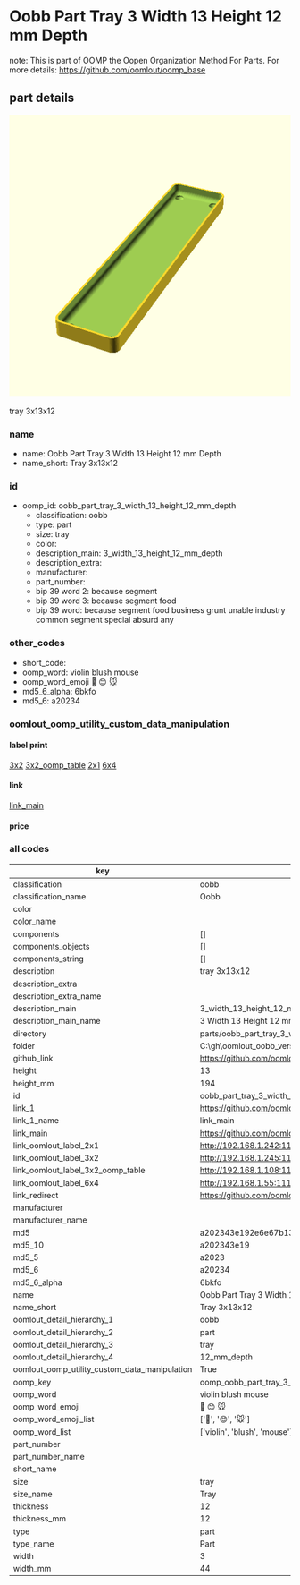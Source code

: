 # Oobb Part Tray 3 Width 13 Height 12 mm Depth  

note: This is part of OOMP the Oopen Organization Method For Parts. For more details: https://github.com/oomlout/oomp_base

##  part details
  

[![](3dpr.png)](3dpr.png)

tray 3x13x12



### name
* name: Oobb Part Tray 3 Width 13 Height 12 mm Depth
* name_short: Tray 3x13x12 
### id
* oomp_id: oobb_part_tray_3_width_13_height_12_mm_depth
  * classification: oobb
  * type: part
  * size: tray
  * color: 
  * description_main: 3_width_13_height_12_mm_depth
  * description_extra: 
  * manufacturer: 
  * part_number: 
  * bip 39 word 2: because segment
  * bip 39 word 3: because segment food
  * bip 39 word: because segment food business grunt unable industry common segment special absurd any

### other_codes
* short_code: 
* oomp_word: violin blush mouse
* oomp_word_emoji :violin: :blush: :mouse:
* md5_6_alpha: 6bkfo
* md5_6: a20234






### oomlout_oomp_utility_custom_data_manipulation
#### label print
[3x2](http://192.168.1.245:1112/?label=oomp%206bkfo)
[3x2_oomp_table](http://192.168.1.108:1112/?label=oomp%206bkfo)
[2x1](http://192.168.1.242:1112/?label=oomp%206bkfo)
[6x4](http://192.168.1.55:1112/?label=oomp%206bkfo)    

#### link

[link_main](https://github.com/oomlout/oomlout_oobb_version_4_generated_parts/tree/main/navigation_oomp/oobb/part/tray/3_width_13_height_12_mm_depth/part)                              

#### price







### all codes 
| key | value |  
| --- | --- |  
| classification | oobb |  
| classification_name | Oobb |  
| color |  |  
| color_name |  |  
| components | [] |  
| components_objects | [] |  
| components_string | [] |  
| description | tray 3x13x12 |  
| description_extra |  |  
| description_extra_name |  |  
| description_main | 3_width_13_height_12_mm_depth |  
| description_main_name | 3 Width 13 Height 12 mm Depth |  
| directory | parts/oobb_part_tray_3_width_13_height_12_mm_depth |  
| folder | C:\gh\oomlout_oobb_version_4_generated_parts\parts\oobb_part_tray_3_width_13_height_12_mm_depth |  
| github_link | https://github.com/oomlout/oomlout_oomp_part_src/tree/main/parts/oobb_part_tray_3_width_13_height_12_mm_depth |  
| height | 13 |  
| height_mm | 194 |  
| id | oobb_part_tray_3_width_13_height_12_mm_depth |  
| link_1 | https://github.com/oomlout/oomlout_oobb_version_4_generated_parts/tree/main/navigation_oomp/oobb/part/tray/3_width_13_height_12_mm_depth/part |  
| link_1_name | link_main |  
| link_main | https://github.com/oomlout/oomlout_oobb_version_4_generated_parts/tree/main/navigation_oomp/oobb/part/tray/3_width_13_height_12_mm_depth/part |  
| link_oomlout_label_2x1 | http://192.168.1.242:1112/?label=oomp%206bkfo |  
| link_oomlout_label_3x2 | http://192.168.1.245:1112/?label=oomp%206bkfo |  
| link_oomlout_label_3x2_oomp_table | http://192.168.1.108:1112/?label=oomp%206bkfo |  
| link_oomlout_label_6x4 | http://192.168.1.55:1112/?label=oomp%206bkfo |  
| link_redirect | https://github.com/oomlout/oomlout_oobb_version_4_generated_parts/tree/main/parts/oobb_tray_03_13_12 |  
| manufacturer |  |  
| manufacturer_name |  |  
| md5 | a202343e192e6e67b13391f0b5b0c89e |  
| md5_10 | a202343e19 |  
| md5_5 | a2023 |  
| md5_6 | a20234 |  
| md5_6_alpha | 6bkfo |  
| name | Oobb Part Tray 3 Width 13 Height 12 mm Depth |  
| name_short | Tray 3x13x12  |  
| oomlout_detail_hierarchy_1 | oobb |  
| oomlout_detail_hierarchy_2 | part |  
| oomlout_detail_hierarchy_3 | tray |  
| oomlout_detail_hierarchy_4 | 12_mm_depth |  
| oomlout_oomp_utility_custom_data_manipulation | True |  
| oomp_key | oomp_oobb_part_tray_3_width_13_height_12_mm_depth |  
| oomp_word | violin blush mouse |  
| oomp_word_emoji | :violin: :blush: :mouse: |  
| oomp_word_emoji_list | [':violin:', ':blush:', ':mouse:'] |  
| oomp_word_list | ['violin', 'blush', 'mouse'] |  
| part_number |  |  
| part_number_name |  |  
| short_name |  |  
| size | tray |  
| size_name | Tray |  
| thickness | 12 |  
| thickness_mm | 12 |  
| type | part |  
| type_name | Part |  
| width | 3 |  
| width_mm | 44 |  
